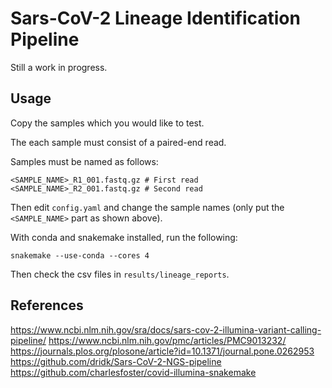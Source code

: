 # Sars-CoV-2 Lineage Identification Pipeline

Still a work in progress.

## Usage

Copy the samples which you would like to test.

The each sample must consist of a paired-end read.

Samples must be named as follows:

```
<SAMPLE_NAME>_R1_001.fastq.gz # First read
<SAMPLE_NAME>_R2_001.fastq.gz # Second read
```

Then edit `config.yaml` and change the sample names (only put the `<SAMPLE_NAME>` part as shown above).

With conda and snakemake installed, run the following:

```
snakemake --use-conda --cores 4
```

Then check the csv files in `results/lineage_reports`.

## References
https://www.ncbi.nlm.nih.gov/sra/docs/sars-cov-2-illumina-variant-calling-pipeline/
https://www.ncbi.nlm.nih.gov/pmc/articles/PMC9013232/
https://journals.plos.org/plosone/article?id=10.1371/journal.pone.0262953
https://github.com/dridk/Sars-CoV-2-NGS-pipeline
https://github.com/charlesfoster/covid-illumina-snakemake
